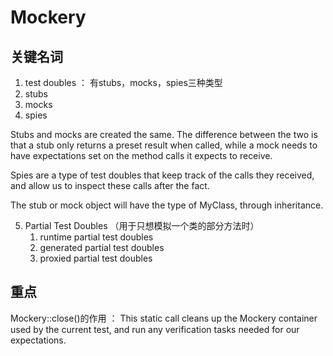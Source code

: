 # Mockery

## 关键名词

1. test doubles ： 有stubs，mocks，spies三种类型
2. stubs
3. mocks
4. spies

Stubs and mocks are created the same. The difference between the two is that a stub only returns a preset result when called, while a mock needs to have expectations set on the method calls it expects to receive.

Spies are a type of test doubles that keep track of the calls they received, and allow us to inspect these calls after the fact.

The stub or mock object will have the type of MyClass, through inheritance.

5. Partial Test Doubles （用于只想模拟一个类的部分方法时）
   1. runtime partial test doubles
   2. generated partial test doubles
   3. proxied partial test doubles

## 重点

Mockery::close()的作用 ： This static call cleans up the Mockery container used by the current test, and run any verification tasks needed for our expectations.